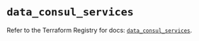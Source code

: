 # `data_consul_services`

Refer to the Terraform Registry for docs: [`data_consul_services`](https://registry.terraform.io/providers/hashicorp/consul/2.21.0/docs/data-sources/services).
